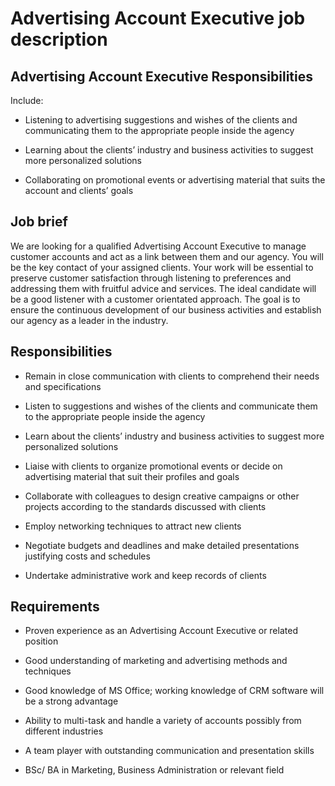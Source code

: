 # Advertising Account Executive job description


## Advertising Account Executive Responsibilities

Include:

* Listening to advertising suggestions and wishes of the clients and communicating them to the appropriate people inside the agency

* Learning about the clients’ industry and business activities to suggest more personalized solutions

* Collaborating on promotional events or advertising material that suits the account and clients’ goals


## Job brief

We are looking for a qualified Advertising Account Executive to manage customer accounts and act as a link between them and our agency. You will be the key contact of your assigned clients.
Your work will be essential to preserve customer satisfaction through listening to preferences and addressing them with fruitful advice and services. The ideal candidate will be a good listener with a customer orientated approach.
The goal is to ensure the continuous development of our business activities and establish our agency as a leader in the industry.


## Responsibilities

* Remain in close communication with clients to comprehend their needs and specifications

* Listen to suggestions and wishes of the clients and communicate them to the appropriate people inside the agency

* Learn about the clients’ industry and business activities to suggest more personalized solutions

* Liaise with clients to organize promotional events or decide on advertising material that suit their profiles and goals

* Collaborate with colleagues to design creative campaigns or other projects according to the standards discussed with clients

* Employ networking techniques to attract new clients

* Negotiate budgets and deadlines and make detailed presentations justifying costs and schedules

* Undertake administrative work and keep records of clients


## Requirements

* Proven experience as an Advertising Account Executive or related position

* Good understanding of marketing and advertising methods and techniques

* Good knowledge of MS Office; working knowledge of CRM software will be a strong advantage

* Ability to multi-task and handle a variety of accounts possibly from different industries

* A team player with outstanding communication and presentation skills

* BSc/ BA in Marketing, Business Administration or relevant field
